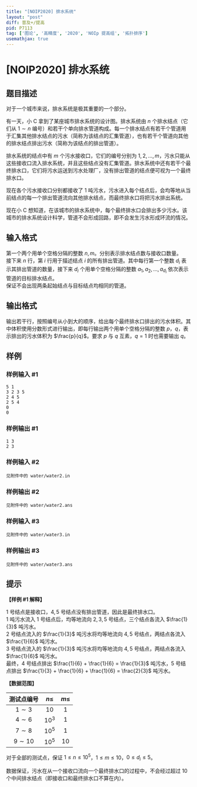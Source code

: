 ```yaml
---
title: "[NOIP2020] 排水系统"
layout: "post"
diff: 普及+/提高
pid: P7113
tag: ['图论', '高精度', '2020', 'NOIp 提高组', '拓扑排序']
usemathjax: true
---
```


# [NOIP2020] 排水系统
## 题目描述

对于一个城市来说，排水系统是极其重要的一个部分。

有一天，小 C 拿到了某座城市排水系统的设计图。排水系统由 $n$ 个排水结点（它们从 $1 \sim n$ 编号）和若干个单向排水管道构成。每一个排水结点有若干个管道用于汇集其他排水结点的污水（简称为该结点的汇集管道），也有若干个管道向其他的排水结点排出污水（简称为该结点的排出管道）。

排水系统的结点中有 $m$ 个污水接收口，它们的编号分别为 $1, 2, \ldots , m$，污水只能从这些接收口流入排水系统，并且这些结点没有汇集管道。排水系统中还有若干个最终排水口，它们将污水运送到污水处理厂，没有排出管道的结点便可视为一个最终排水口。

现在各个污水接收口分别都接收了 $1$ 吨污水，污水进入每个结点后，会均等地从当前结点的每一个排出管道流向其他排水结点，而最终排水口将把污水排出系统。

现在小 C 想知道，在该城市的排水系统中，每个最终排水口会排出多少污水。该城市的排水系统设计科学，管道不会形成回路，即不会发生污水形成环流的情况。
## 输入格式

第一个两个用单个空格分隔的整数 $n, m$。分别表示排水结点数与接收口数量。  
接下来 $n$ 行，第 $i$ 行用于描述结点 $i$ 的所有排出管道。其中每行第一个整数 $d_i$ 表示其排出管道的数量，接下来 $d_i$ 个用单个空格分隔的整数 $a_1, a_2, \ldots , a_{d_i}$ 依次表示管道的目标排水结点。  
保证不会出现两条起始结点与目标结点均相同的管道。
## 输出格式

输出若干行，按照编号从小到大的顺序，给出每个最终排水口排出的污水体积。其中体积使用分数形式进行输出，即每行输出两个用单个空格分隔的整数 $p$，$q$，表示排出的污水体积为 $\frac{p}{q}$。要求 $p$ 与 $q$ 互素，$q = 1$ 时也需要输出 $q$。
## 样例

### 样例输入 #1
```
5 1
3 2 3 5
2 4 5
2 5 4
0
0

```
### 样例输出 #1
```
1 3
2 3

```
### 样例输入 #2
```
见附件中的 water/water2.in
```
### 样例输出 #2
```
见附件中的 water/water2.ans
```
### 样例输入 #3
```
见附件中的 water/water3.in
```
### 样例输出 #3
```
见附件中的 water/water3.ans
```
## 提示

**【样例 #1 解释】**

$1$ 号结点是接收口，$4, 5$ 号结点没有排出管道，因此是最终排水口。  
$1$ 吨污水流入 $1$ 号结点后，均等地流向 $2, 3, 5$ 号结点，三个结点各流入 $\frac{1}{3}$ 吨污水。  
$2$ 号结点流入的 $\frac{1}{3}$ 吨污水将均等地流向 $4, 5$ 号结点，两结点各流入 $\frac{1}{6}$ 吨污水。  
$3$ 号结点流入的 $\frac{1}{3}$ 吨污水将均等地流向 $4, 5$ 号结点，两结点各流入 $\frac{1}{6}$ 吨污水。  
最终，$4$ 号结点排出 $\frac{1}{6} + \frac{1}{6} = \frac{1}{3}$ 吨污水，$5$ 号结点排出 $\frac{1}{3} + \frac{1}{6} + \frac{1}{6} = \frac{2}{3}$ 吨污水。

**【数据范围】**

| 测试点编号 | $n \le$ | $m \le$ |
|:-:|:-:|:-:|
| $1 \sim 3$ | $10$ | $1$ |
| $4 \sim 6$ | ${10}^3$ | $1$ |
| $7 \sim 8$ | ${10}^5$ | $1$ |
| $9 \sim 10$ | ${10}^5$ | $10$ |

对于全部的测试点，保证 $1 \le n \le {10}^5$，$1 \le m \le 10$，$0 \le d_i \le 5$。

数据保证，污水在从一个接收口流向一个最终排水口的过程中，不会经过超过 $10$ 个中间排水结点（即接收口和最终排水口不算在内）。
